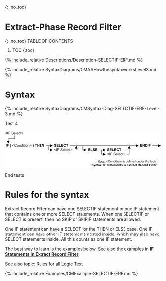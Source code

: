 {: .no_toc}
# Extract-Phase Record Filter 

{: .no_toc}
TABLE OF CONTENTS 
1. TOC
{:toc}  

<!-- # SELECTIF statement (ERF) -->

{% include_relative Descriptions/Description-SELECTIF-ERF.md %}

{% include_relative SyntaxDiagrams/CMAAHowthesyntaxworksLevel3.md %}

# Syntax 

{% include_relative SyntaxDiagrams/CMSyntax-Diag-SELECTIF-ERF-Level-3.md %}

Test 4

![Function SELECT ERF test 4](../../../images/LTSSS_IF_Select_01_ERF.gif) 

End tests

# Rules for the syntax

Extract Record Filter can have one SELECTIF statement or one IF statement that contains one or more SELECT statements. When one SELECTIF or SELECT is present, then no SKIP or SKIPIF statements are allowed.  

One IF statement can have a SELECT for the THEN or ELSE case. One IF statement can have other IF statements nested inside, which may also have SELECT statements inside. All this counts as one IF statement.

The best way to learn is the examples below. See also the examples in [**IF Statements in Extract Record Filter**](../LogicText/IFstatementsERF.md).

See also topic: [Rules for all Logic Text](../../Workbench/RulesforallLogicText.md) 

{% include_relative Examples/CMExample-SELECTIF-ERF.md %} 


